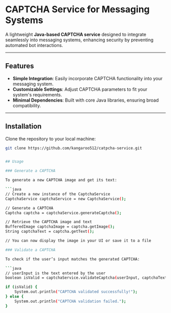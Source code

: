 # CAPTCHA Service for Messaging Systems

A lightweight **Java-based CAPTCHA service** designed to integrate seamlessly into messaging systems, enhancing security by preventing automated bot interactions.

---

## Features

- **Simple Integration**: Easily incorporate CAPTCHA functionality into your messaging system.
- **Customizable Settings**: Adjust CAPTCHA parameters to fit your system's requirements.
- **Minimal Dependencies**: Built with core Java libraries, ensuring broad compatibility.

---

## Installation

Clone the repository to your local machine:

```bash
git clone https://github.com/kangaroo512/catpcha-service.git


## Usage

### Generate a CAPTCHA

To generate a new CAPTCHA image and get its text:

```java
// Create a new instance of the CaptchaService
CaptchaService captchaService = new CaptchaService();

// Generate a CAPTCHA
Captcha captcha = captchaService.generateCaptcha();

// Retrieve the CAPTCHA image and text
BufferedImage captchaImage = captcha.getImage();
String captchaText = captcha.getText();

// You can now display the image in your UI or save it to a file

### Validate a CAPTCHA

To check if the user’s input matches the generated CAPTCHA:

```java
// userInput is the text entered by the user
boolean isValid = captchaService.validateCaptcha(userInput, captchaText);

if (isValid) {
    System.out.println("CAPTCHA validated successfully!");
} else {
    System.out.println("CAPTCHA validation failed.");
}

